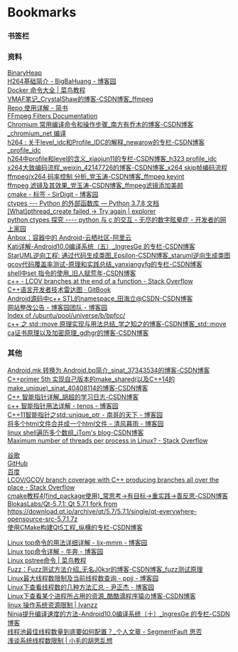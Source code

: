 <!DOCTYPE NETSCAPE-Bookmark-file-1>
<!-- This is an automatically generated file.
     It will be read and overwritten.
     DO NOT EDIT! -->
<META HTTP-EQUIV="Content-Type" CONTENT="text/html; charset=UTF-8">
<TITLE>Bookmarks</TITLE>
<H1>Bookmarks</H1>
<DL><p>
    <DT><H3>书签栏</H3>
    <DL><p>
        <DT><H3>资料</H3>
        <DL><p>
            <DT><A HREF="https://github.com/search?q=BinaryHeap">BinaryHeap</A>
            <DT><A HREF="https://www.cnblogs.com/tangyuanby2/p/11447194.html">H264基础简介 - BigBaHuang - 博客园</A>
            <DT><A HREF="https://www.runoob.com/docker/docker-command-manual.html">Docker 命令大全 | 菜鸟教程</A>
            <DT><A HREF="https://blog.csdn.net/CrystalShaw/article/details/84339518">VMAF笔记_CrystalShaw的博客-CSDN博客_ffmpeg</A>
            <DT><A HREF="https://www.jianshu.com/p/9c57696165f3">Repo 使用详解 - 简书</A>
            <DT><A HREF="http://ffmpeg.org/ffmpeg-filters.html">FFmpeg Filters Documentation</A>
            <DT><A HREF="https://blog.csdn.net/qq_27022241/article/details/103921721">Chromium 常用编译命令和操作步骤_南方有乔木的博客-CSDN博客_chromium_net 编译</A>
            <DT><A HREF="https://blog.csdn.net/newarow/article/details/42496325">h264 : 关于level_idc和Profile_IDC的解释_newarow的专栏-CSDN博客_profile_idc</A>
            <DT><A HREF="https://blog.csdn.net/xiaojun111111/article/details/52090185?utm_medium=distribute.pc_relevant_t0.none-task-blog-BlogCommendFromMachineLearnPai2-1.channel_param&depth_1-utm_source=distribute.pc_relevant_t0.none-task-blog-BlogCommendFromMachineLearnPai2-1.channel_param">h264中profile和level的含义_xiaojun11的专栏-CSDN博客_h323 profile_idc</A>
            <DT><A HREF="https://blog.csdn.net/weixin_42147726/article/details/99856242?utm_medium=distribute.pc_aggpage_search_result.none-task-blog-2~all~sobaiduend~default-4-99856242.nonecase&utm_term=x264%E7%BC%96%E7%A0%81%E6%B5%81%E7%A8%8B">x264大致编码流程_weixin_42147726的博客-CSDN博客_x264 skip帧编码流程</A>
            <DT><A HREF="https://blog.csdn.net/dangxw_/article/details/50974786">ffmpeg/x264 码率控制 分析_党玉涛-CSDN博客_ffmpeg keyint</A>
            <DT><A HREF="https://blog.csdn.net/dangxw_/article/details/49001413?utm_medium=distribute.pc_relevant.none-task-blog-BlogCommendFromMachineLearnPai2-1.channel_param&depth_1-utm_source=distribute.pc_relevant.none-task-blog-BlogCommendFromMachineLearnPai2-1.channel_param">ffmpeg 滤镜及其效果_党玉涛-CSDN博客_ffmpeg滤镜添加美颜</A>
            <DT><A HREF="https://www.cnblogs.com/coderfenghc/tag/cmake/">cmake - 标签 - SirDigit - 博客园</A>
            <DT><A HREF="https://docs.python.org/zh-cn/3.7/library/ctypes.html#return-types">ctypes --- Python 的外部函数库 — Python 3.7.8 文档</A>
            <DT><A HREF="http://webcache.googleusercontent.com/search?q=cache:IFXbHf0FiOcJ:kcmetercec.top/2018/03/20/linux_debug_issue_pthread_create/+&cd=1&hl=zh-CN&ct=clnk&gl=sg">[What]pthread_create failed -&gt; Try again | explorer</A>
            <DT><A HREF="https://www.cnblogs.com/night-ride-depart/p/4907613.html">python ctypes 探究 ---- python 与 c 的交互 - 无尽的数字眩晕症 - 开发者的网上家园</A>
            <DT><A HREF="https://yq.aliyun.com/articles/86125">Anbox：容器中的 Android-云栖社区-阿里云</A>
            <DT><A HREF="https://blog.csdn.net/yiranfeng/article/details/109148537">Kati详解-Android10.0编译系统（五）_IngresGe 的专栏-CSDN博客</A>
            <DT><A HREF="https://blog.csdn.net/qq_20480611/article/details/51287038">StarUML逆向工程: 通过代码生成类图_Epsilon-CSDN博客_staruml逆向生成类图</A>
            <DT><A HREF="https://blog.csdn.net/yanxiangyfg/article/details/80989680">gcov代码覆盖率测试-原理和实践总结_yanxiangyfg的专栏-CSDN博客</A>
            <DT><A HREF="https://blog.csdn.net/yangziluomu/article/details/53405037">shell中set 指令的使用_旧人赋荒年-CSDN博客</A>
            <DT><A HREF="https://stackoverflow.com/questions/20866420/lcov-branches-at-the-end-of-a-function">c++ - LCOV branches at the end of a function - Stack Overflow</A>
            <DT><A HREF="http://pages.huawei.com/OpenTools/TechnologyRadarForSoftwareDevelopers/doc/technology_radar_for_cpp_developer.html#0-%E5%89%8D%E8%A8%80">C++语言开发者技术雷达图 · GitBook</A>
            <DT><A HREF="https://blog.csdn.net/thl789/article/details/109920740">Android源码中c++ STL的namespace_田海立@CSDN-CSDN博客</A>
            <DT><A HREF="https://www.cnblogs.com/cmt/p/14553189.html">网站整改公告 - 博客园团队 - 博客园</A>
            <DT><A HREF="http://mirrors.edge.kernel.org/ubuntu/pool/universe/b/bpfcc/">Index of /ubuntu/pool/universe/b/bpfcc/</A>
            <DT><A HREF="https://blog.csdn.net/p942005405/article/details/84644069/">c++ 之 std::move 原理实现与用法总结_学之知之的博客-CSDN博客_std::move</A>
            <DT><A HREF="https://blog.csdn.net/gdhgr/article/details/83302781">ca证书原理以及加密原理_gdhgr的博客-CSDN博客</A>
        </DL><p>
        <DT><H3>其他</H3>
        <DL><p>
            <DT><A HREF="https://blog.csdn.net/sinat_37343534/article/details/89175433">Android.mk 转换为 Android.bp简介_sinat_37343534的博客-CSDN博客</A>
            <DT><A HREF="https://blog.csdn.net/sinat_40408114/article/details/89488898">C++primer 5th 实现自己版本的make_shared(以及C++14的make_unique)_sinat_40408114的博客-CSDN博客</A>
            <DT><A HREF="https://blog.csdn.net/xt_xiaotian/article/details/5714477?utm_medium=distribute.pc_relevant_t0.none-task-blog-BlogCommendFromMachineLearnPai2-1.control&depth_1-utm_source=distribute.pc_relevant_t0.none-task-blog-BlogCommendFromMachineLearnPai2-1.control">C++ 智能指针详解_胡超的学习日志-CSDN博客</A>
            <DT><A HREF="https://www.cnblogs.com/TenosDoIt/p/3456704.html">c++ 智能指针用法详解 - tenos - 博客园</A>
            <DT><A HREF="https://www.cnblogs.com/leijiangtao/p/12046648.html">C++11智能指针之std::unique_ptr - 南哥的天下 - 博客园</A>
            <DT><A HREF="https://www.cnblogs.com/zhouzangood/articles/4442191.html">将多个html文件合并成一个html文件 - 清风暮雨 - 博客园</A>
            <DT><A HREF="https://blog.csdn.net/hackertom/article/details/108330339">linux shell遍历多个数组_iTom&#39;s blog-CSDN博客</A>
            <DT><A HREF="https://webcache.googleusercontent.com/search?q=cache:_0QCZKXKKtAJ:https://stackoverflow.com/questions/344203/maximum-number-of-threads-per-process-in-linux+&cd=2&hl=zh-CN&ct=clnk&gl=sg">Maximum number of threads per process in Linux? - Stack Overflow</A>
        </DL><p>
        <DT><A HREF="https://www.google.com/">谷歌</A>
        <DT><A HREF="https://github.com/">GitHub</A>
        <DT><A HREF="https://www.baidu.com/">百度</A>
        <DT><A HREF="https://stackoverflow.com/questions/42003783/lcov-gcov-branch-coverage-with-c-producing-branches-all-over-the-place">LCOV/GCOV branch coverage with C++ producing branches all over the place - Stack Overflow</A>
        <DT><A HREF="https://blog.csdn.net/haluoluo211/article/details/80559341">cmake教程4(find_package使用)_常思考-&gt;有目标-&gt;重实践-&gt;善反思-CSDN博客</A>
        <DT><A HREF="https://github.com/BlokasLabs/Qt-5.7.1">BlokasLabs/Qt-5.7.1: Qt 5.7.1 fork from https://download.qt.io/archive/qt/5.7/5.7.1/single/qt-everywhere-opensource-src-5.7.1.7z</A>
        <DT><A HREF="https://blog.csdn.net/wingover/article/details/82728230">使用CMake构建Qt5工程_纵横的专栏-CSDN博客</A>
    </DL><p>
    <DT><A HREF="https://www.cnblogs.com/bully/p/10529185.html">Linux top命令的用法详细详解 - ljx-mmm - 博客园</A>
    <DT><A HREF="https://www.cnblogs.com/niuben/p/12017242.html">Linux top命令详解 - 牛奔 - 博客园</A>
    <DT><A HREF="https://www.runoob.com/linux/linux-comm-pstree.html">Linux pstree命令 | 菜鸟教程</A>
    <DT><A HREF="https://blog.csdn.net/weixin_43249758/article/details/107175235">Fuzz：Fuzz测试方法介绍_无名J0kзr的博客-CSDN博客_fuzz测试原理</A>
    <DT><A HREF="https://www.cnblogs.com/nizuimeiabc1/p/5593637.html">Linux最大线程数限制及当前线程数查询 - ppjj - 博客园</A>
    <DT><A HREF="https://www.cnblogs.com/yinzhengjie/p/9998771.html">Linux下查看线程数的几种方法汇总 - 尹正杰 - 博客园</A>
    <DT><A HREF="https://blog.csdn.net/wl1070325332/article/details/60876479">Linux下查看某个进程所占用的资源_酷酷滴程序猿の博客-CSDN博客</A>
    <DT><A HREF="https://ivanzz1001.github.io/records/post/linux/2017/07/31/linux-thread-limit#1-linux-thread%E8%B5%84%E6%BA%90%E9%99%90%E5%88%B6-1">linux 操作系统资源限制 | Ivanzz</A>
    <DT><A HREF="https://blog.csdn.net/yiranfeng/article/details/109708022">Ninja提升编译速度的方法-Android10.0编译系统（十）_IngresGe 的专栏-CSDN博客</A>
    <DT><A HREF="https://segmentfault.com/a/1190000037710909">线程池最佳线程数量到底要如何配置？_个人文章 - SegmentFault 思否</A>
    <DT><A HREF="https://mccxj.github.io/blog/20171230_os-thread-limit.html">浅谈系统线程数限制 | 小毛的胡思乱想</A>
</DL><p>

